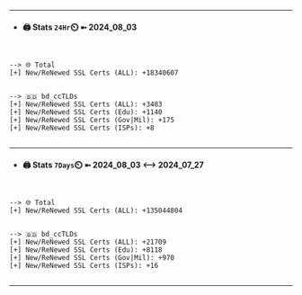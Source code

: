 

---
- #### 🖨️ **Stats** `24Hr`⏲️ ➼ 2024_08_03
```console


--> 🌐 Total
[+] New/ReNewed SSL Certs (ALL): +18340607


--> 🇧🇩 bd_ccTLDs
[+] New/ReNewed SSL Certs (ALL): +3483
[+] New/ReNewed SSL Certs (Edu): +1140
[+] New/ReNewed SSL Certs (Gov|Mil): +175
[+] New/ReNewed SSL Certs (ISPs): +8


```

---
- #### 🖨️ **Stats** `7Days`⏲️ ➼ 2024_08_03 <--> 2024_07_27
```console


--> 🌐 Total
[+] New/ReNewed SSL Certs (ALL): +135044804


--> 🇧🇩 bd_ccTLDs
[+] New/ReNewed SSL Certs (ALL): +21709
[+] New/ReNewed SSL Certs (Edu): +8118
[+] New/ReNewed SSL Certs (Gov|Mil): +970
[+] New/ReNewed SSL Certs (ISPs): +16


```

---


